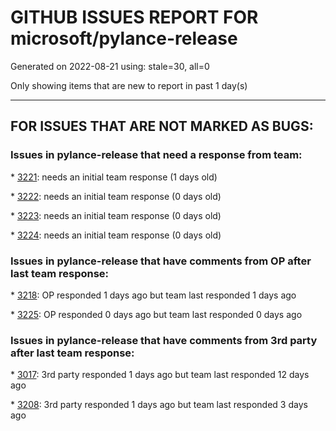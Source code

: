 
# GITHUB ISSUES REPORT FOR microsoft/pylance-release


Generated on 2022-08-21 using: stale=30, all=0


Only showing items that are new to report in past 1 day(s)


---

## FOR ISSUES THAT ARE NOT MARKED AS BUGS:


### Issues in pylance-release that need a response from team:


\* [3221](https://github.com/microsoft/pylance-release/issues/3221 "Unable to install extension 'ms-python.vscode-pylance' as it is not compatible with VS Code '1.57.1'."): needs an initial team response (1 days old)

\* [3222](https://github.com/microsoft/pylance-release/issues/3222 "Cannot resolve imports for mongoengine project"): needs an initial team response (0 days old)

\* [3223](https://github.com/microsoft/pylance-release/issues/3223 "custom themes lack `match` and `case` syntax highlighting"): needs an initial team response (0 days old)

\* [3224](https://github.com/microsoft/pylance-release/issues/3224 "The autocomplete popup should not appear on typing a left square bracket if no specific suggestions are available"): needs an initial team response (0 days old)

### Issues in pylance-release that have comments from OP after last team response:


\* [3218](https://github.com/microsoft/pylance-release/issues/3218 "False positive: &quot;<variable>&quot; is not defined Pylance(reportUndefinedVariable)"): OP responded 1 days ago but team last responded 1 days ago

\* [3225](https://github.com/microsoft/pylance-release/issues/3225 "False positive &quot;variable/parameter/function is not accessed&quot; warning"): OP responded 0 days ago but team last responded 0 days ago

### Issues in pylance-release that have comments from 3rd party after last team response:


\* [3017](https://github.com/microsoft/pylance-release/issues/3017 "Import can not be resolved error in pylance jupyter notebook for importing .py file in same directory as notebook"): 3rd party responded 1 days ago but team last responded 12 days ago

\* [3208](https://github.com/microsoft/pylance-release/issues/3208 "Unexpected pylance &quot;reportMissingImports&quot; in notebook for local package"): 3rd party responded 1 days ago but team last responded 3 days ago
